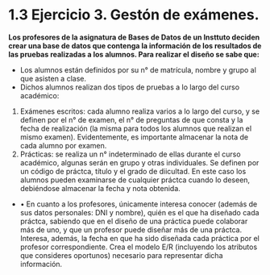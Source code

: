# 1.3 Ejercicio 3. Gestón de exámenes.
**Los profesores de la asignatura de Bases de Datos de un Insttuto deciden crear una base de datos
que contenga la información de los resultados de las pruebas realizadas a los alumnos. Para realizar
el diseño se sabe que:** 
*  Los alumnos están definidos por su n° de matrícula, nombre y grupo al que asisten a clase.
*  Dichos alumnos realizan dos tipos de pruebas a lo largo del curso académico:
1. Exámenes escritos: cada alumno realiza varios a lo largo del curso, y se definen por el n°
de examen, el n° de preguntas de que consta y la fecha de realización (la misma para
todos los alumnos que realizan el mismo examen). Evidentemente, es importante
almacenar la nota de cada alumno por examen.
2. Prácticas: se realiza un n° indeterminado de ellas durante el curso académico, algunas
serán en grupo y otras individuales. Se definen por un código de práctca, título y el
grado de diicultad. En este caso los alumnos pueden examinarse de cualquier práctca
cuando lo deseen, debiéndose almacenar la fecha y nota obtenida.
* • En cuanto a los profesores, únicamente interesa conocer (además de sus datos personales:
DNI y nombre), quién es el que ha diseñado cada práctca, sabiendo que en el diseño de una
práctica puede colaborar más de uno, y que un profesor puede diseñar más de una práctca.
Interesa, además, la fecha en que ha sido diseñada cada práctica por el profesor
correspondiente.
Crea el modelo E/R (incluyendo los atributos que consideres oportunos) necesario para
representar dicha información.